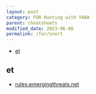 ```yaml
---
layout: post
category: FOR Hunting with YARA
parent: cheatsheets
modified_date: 2023-06-08
permalink: /for/snort
---
```



<!-- vscode-markdown-toc -->
* [et](#et)

<!-- vscode-markdown-toc-config
	numbering=false
	autoSave=true
	/vscode-markdown-toc-config -->
<!-- /vscode-markdown-toc -->

## <a name='et'></a>et

* [rules.emergingthreats.net](https://rules.emergingthreats.net/)